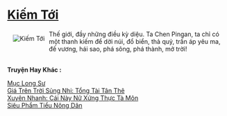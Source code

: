<a href="https://truyenwiki.net/kiem-toi.35759/" title="Kiếm Tới"><h1>Kiếm Tới</h1></a><div style="display:table"><img align="right" style="float: left; padding: 10px;" src="https://truyenwiki.net/a/img/str/src/35759.jpg" alt="Kiếm Tới">Thế giới, đầy những điều kỳ diệu. Ta Chen Pingan, ta chỉ có một thanh kiếm để dời núi, đổ biển, thả quỷ, trấn áp yêu ma, đế vương, hái sao, phá sông, phá thành, mở trời!</div><p><br><b>Truyện Hay Khác :</b></p><a href="https://truyenwiki.net/muc-long-su.35700/" alt="Mục Long Sư">Mục Long Sư</a><br/><a href="https://github.com/nownovels/wikidich/tree/master/truyenhay/36314" alt="Giá Trên Trời Sủng Nhi: Tổng Tài Tân Thê">Giá Trên Trời Sủng Nhi: Tổng Tài Tân Thê</a><br/><a href="https://sangtacviet.wordpress.com/2020/10/22/xuyen-nhanh-cai-nay-nu-xung-thuc-ta-mon/" alt="Xuyên Nhanh: Cái Này Nữ Xứng Thực Tà Môn">Xuyên Nhanh: Cái Này Nữ Xứng Thực Tà Môn</a><br/><a href="https://github.com/nownovels/wikidich/tree/master/truyenhay/35444" alt="Siêu Phẩm Tiểu Nông Dân">Siêu Phẩm Tiểu Nông Dân</a><br/>